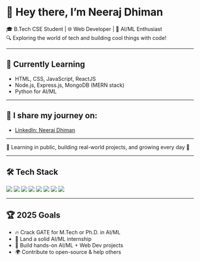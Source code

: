 # 👋 Hey there, I’m Neeraj Dhiman

🎓 B.Tech CSE Student | 🌐 Web Developer | 🤖 AI/ML Enthusiast  
🔍 Exploring the world of tech and building cool things with code!

---

## 🎯 Currently Learning

- HTML, CSS, JavaScript, ReactJS
- Node.js, Express.js, MongoDB (MERN stack)
- Python for AI/ML

---

## 📸 I share my journey on:

- [LinkedIn: Neeraj Dhiman](https://www.linkedin.com/in/neeraj-dhiman-03479a287/)


---

💬 Learning in public, building real-world projects, and growing every day 🚀

---

## 🛠️ Tech Stack

<p>
  <img src="https://img.shields.io/badge/HTML5-e34c26?style=for-the-badge&logo=html5&logoColor=white"/>
  <img src="https://img.shields.io/badge/CSS3-264de4?style=for-the-badge&logo=css3&logoColor=white"/>
  <img src="https://img.shields.io/badge/JavaScript-f7df1e?style=for-the-badge&logo=javascript&logoColor=black"/>
  <img src="https://img.shields.io/badge/React-61dafb?style=for-the-badge&logo=react&logoColor=black"/>
  <img src="https://img.shields.io/badge/Node.js-339933?style=for-the-badge&logo=node.js&logoColor=white"/>
  <img src="https://img.shields.io/badge/MongoDB-47A248?style=for-the-badge&logo=mongodb&logoColor=white"/>
  <img src="https://img.shields.io/badge/Python-3670A0?style=for-the-badge&logo=python&logoColor=white"/>
  <img src="https://img.shields.io/badge/C-00599C?style=for-the-badge&logo=c&logoColor=white"/>
</p>

---

## 🏆 2025 Goals

- 🔥 Crack GATE for M.Tech or Ph.D. in AI/ML
- 💼 Land a solid AI/ML internship
- 🧠 Build hands-on AI/ML + Web Dev projects
- 🌍 Contribute to open-source & help others
